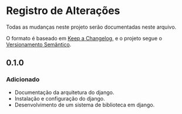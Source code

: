 # Registro de Alterações

Todas as mudanças neste projeto serão documentadas neste arquivo.

O formato é baseado em [Keep a Changelog](https://keepachangelog.com/), e o projeto segue o [Versionamento Semântico](https://semver.org/lang/pt-BR/).

## 0.1.0

### Adicionado

* Documentação da arquitetura do django.
* Instalação e configuração do django.
* Desenvolvimento de um sistema de biblioteca em django.
